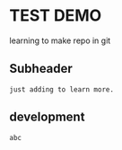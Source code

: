# TEST DEMO

learning to make repo in git

## Subheader
    just adding to learn more.

## development
    abc